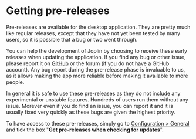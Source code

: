 # Getting pre-releases

Pre-releases are available for the desktop application. They are pretty much like regular releases, except that they have not yet been tested by many users, so it is possible that a bug or two went through.

You can help the development of Joplin by choosing to receive these early releases when updating the application. If you find any bug or other issue, please report it on [GitHub](https://github.com/laurent22/joplin/issues) or the forum (if you do not have a GitHub account). Any bug report during the pre-release phase is invaluable to us, as it allows making the app more reliable before making it available to more people.

In general it is safe to use these pre-releases as they do not include any experimental or unstable features. Hundreds of users run them without any issue. Morever even if you do find an issue, you can report it and it is usually fixed very quickly as these bugs are given the highest priority.

To have access to these pre-releases, simply go to [Configuration &gt; General](https://github.com/laurent22/joplin/blob/dev/readme/config_screen.md) and tick the box "**Get pre-releases when checking for updates**".
